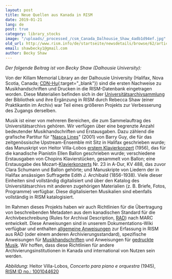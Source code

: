 ```yaml
---
layout: post
title: Neue Quellen aus Kanada in RISM
date: 2019-01-21
lang: de
post: true
category: library_stocks
image: "/uploads/_processed_/csm_Canada_Dalhousie_Shaw_4adb1d94ef.jpg"
old_url: http://www.rism.info/de/startseite/newsdetails/browse/62/article/64/new-sources-from-canada-in-rism.html
email: shawbecky1@gmail.com
author: Becky Shaw
---
```



_Der folgende Beitrag ist von Becky Shaw (Dalhousie University):_

Von der Killam Memorial Library an der Dalhousie University (Halifax, Nova Scotia, Canada; [CDN-Hu](https://opac.rism.info/metaopac/search?View=rism&View=rism&siglum=CDN-Hu){:target="_blank"}) sind die ersten Nachweise zu Musikhandschriften und Drucken in die RISM-Datenbank eingetragen worden. Diese Materialien befinden sich in der [Universitätsarchivsammlung](https://libraries.dal.ca/find/university-archives.html) der Bibliothek und ihre Ergänzung in RISM durch Rebecca Shaw (einer Praktikantin im Archiv) war Teil eines größeren Projekts zur Verbesserung des Zugangs derselben.

Musik ist einer von mehreren Bereichen, die zum Sammelauftrag des Universitätsarchivs gehören. Wir verfügen über eine begrenzte Anzahl bedeutender Musikhandschriften und Erstausgaben. Dazu zählend die grafische Partitur für "[Nasca Lines](https://opac.rism.info/search?id=1001045228&View=rism)" (2001) von Barry Guy, die für das zeitgenössische Upstream-Ensemble mit Sitz in Halifax geschrieben wurde; das Manuskript von Heitor Villa-Lobos [erstem Klavierkonzert](https://opac.rism.info/search?id=1001044620&View=rism) (1956), das für die kanadische Pianistin Ellen Ballon geschrieben wurde; verschiedene Erstausgaben von Chopins Klavierstücken, gesammelt von Ballon; eine Erstausgabe des Mozart-[Klavierkonzerts](https://opac.rism.info/search?id=00000990044372&View=rism) Nr. 23 in A-Dur, KV 488, das zuvor Clara Schumann und Ballon gehörte; und Manuskripte von Liedern der in Halifax ansässigen Suffragette Edith J. Archibald (1856-1938). Viele dieser Einheiten sind vollständig digitalisiert und über den Katalog des Universitätsarchivs mit anderen zugehörigen Materialien (z. B. Briefe, Fotos, Programme) verfügbar. Diese digitalisierten Musikalien sind ebenfalls vollständig in RISM katalogisiert.

Im Rahmen dieses Projekts haben wir auch Richtlinien für die Übertragung von beschreibenden Metadaten aus dem kanadischen Standard für die Archivbeschreibung (Rules for Archival Description, [RAD](http://www.cdncouncilarchives.ca/archdesrules.html)) nach MARC entwickelt. Diese Anweisungen sind in unserem Dokumentations-Wiki verfügbar und enthalten [allgemeine Anweisungen](https://dallibraries.atlassian.net/wiki/spaces/APM/pages/713719809/Instructions+on+using+MusCat) zur Erfassung in RISM aus RAD (oder einem anderen Archivierungsstandard), spezifische Anweisungen für [Musikhandschriften](https://dallibraries.atlassian.net/wiki/spaces/APM/pages/105054209/Archival+description+of+music+manuscripts) und Anweisungen für [gedruckte Musik](https://dallibraries.atlassian.net/wiki/spaces/APM/pages/701038593/Archival+description+of+published+music+scores+and+sheet+music). Wir hoffen, dass diese Richtlinien für andere Archivierungsinstitutionen in Kanada und international von Nutzen sein werden.



_Abbildung_: Heitor Villa-Lobos, _Concerto para piano e orquestra_ (1945), [RISM ID no.: 1001044620](https://opac.rism.info/search?id=1001044620&View=rism)



<script type="text/javascript">var switchTo5x=true;</script><script type="text/javascript" src="http://w.sharethis.com/button/buttons.js"></script><script type="text/javascript">stLight.options({publisher: "9b601438-1ce1-49d8-bfd7-9cff5df54c17", doNotHash: false, doNotCopy: false, hashAddressBar: false});</script>